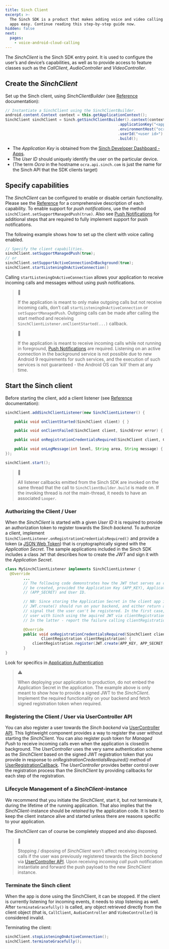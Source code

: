 ```yaml
---
title: Sinch Client
excerpt: >-
  The Sinch SDK is a product that makes adding voice and video calling to mobile
  apps easy. Continue reading this step-by-step guide now.
hidden: false
next:
  pages:
    - voice-android-cloud-calling
---
```


The _SinchClient_ is the Sinch SDK entry point. It is used to configure the user’s and device’s capabilities, as well as to provide access to feature classes such as the _CallClient_, _AudioController_ and _VideoController_.

## Create the _SinchClient_

Set up the Sinch client, using _SinchClientBuilder_ (see [Reference](https://sinch.github.io/docs/voice/voice-for-android-cloud/reference/com/sinch/android/rtc/SinchClientBuilder.html) documentation):

```java
// Instantiate a SinchClient using the SinchClientBuilder.
android.content.Context context = this.getApplicationContext();
SinchClient sinchClient = Sinch.getSinchClientBuilder().context(context)
                                                  .applicationKey("<application key>")
                                                  .environmentHost("ocra.api.sinch.com")
                                                  .userId("<user id>")
                                                  .build();
```

* The _Application Key_ is obtained from the [Sinch Developer Dashboard - Apps](https://portal.sinch.com/#/apps). 
* The _User ID_ should uniquely identify the user on the particular device.
* (The term _Ocra_ in the hostname `ocra.api.sinch.com` is just the name for the Sinch API that the SDK clients target)

## Specify capabilities

The _SinchClient_ can be configured to enable or disable certain functionality. Please see the [Reference](reference\index.html?com\sinch\android\rtc\SinchClient.html) for a comprehensive description of each capability. To enable support for _push notifications_, use the method `sinchClient.setSupportManagedPush(true)`. Also see [Push Notifications](doc:voice-android-cloud-push-notifications) for additional steps that are required to fully implement support for push notifications.

The following example shows how to set up the client with voice calling enabled.

```java
// Specify the client capabilities.
sinchClient.setSupportManagedPush(true);
// or
sinchClient.setSupportActiveConnectionInBackground(true);
sinchClient.startListeningOnActiveConnection()
```

Calling `startListeningOnActiveConnection` allows your application to receive incoming calls and messages without using push notifications.

> 📘
>
> If the application is meant to only make outgoing calls but not receive incoming calls, don’t call `startListeningOnActiveConnection` or `setSupportManagedPush`. Outgoing calls can be made after calling the start method and receiving `SinchClientListener.onClientStarted(...)` callback.

> 📘
>
> If the application is meant to receive incoming calls while not running in foreground, [Push Notifications](doc:voice-android-cloud-push-notifications) are required. Listening on an active connection in the background service is not possible due to new Android 9 requirements for such services, and the execution of such services is not guaranteed - the Android OS can 'kill' them at any time.

## Start the Sinch client

Before starting the client, add a client listener (see [Reference](reference\com\sinch\android\rtc\SinchClientListener.html) documentation):

```java
sinchClient.addSinchClientListener(new SinchClientListener() {

    public void onClientStarted(SinchClient client) { }

    public void onClientFailed(SinchClient client, SinchError error) { }

    public void onRegistrationCredentialsRequired(SinchClient client, ClientRegistration registrationCallback) { }

    public void onLogMessage(int level, String area, String message) { }
});

sinchClient.start();
```

> 📘
>
> All listener callbacks emitted from the Sinch SDK are invoked on the same thread that the call to `SinchClientBuilder.build` is made on. If the invoking thread is _not_ the main-thread, it needs to have an associated `Looper`.

### Authorizing the Client / User

When the _SinchClient_ is started with a given _User ID_ it is required to provide an authorization token to register towards the _Sinch backend_. To authorize a client, implement `SinchClientListener.onRegistrationCredentialsRequired()` and provide a token (a [JSON Web Token](https://jwt.io/)) that is cryptographically signed with the _Application Secret_. The sample applications included in the Sinch SDK includes a class `JWT` that describes how to create the _JWT_ and sign it with the _Application Secret_.

```java
class MySinchClientListener implements SinchClientListener {
  @Override
        ...
        // The following code demonstrates how the JWT that serves as credential should
        // be created, provided the Application Key (APP_KEY), Application Secret
        // (APP_SECRET) and User ID.

        // NB: Since storing the Application Secret in the client app is not safe,
        // JWT.create() should run on your backend, and either return a valid JWT or
        // signal that the user can't be registered. In the first case, register the
        // user with Sinch using the aquired JWT via clientRegistration.register(...).
        // In the latter - report the failure calling clientRegistration.registerFailed()

        @Override
        public void onRegistrationCredentialsRequired(SinchClient client,
                ClientRegistration clientRegistration) {
            clientRegistration.register(JWT.create(APP_KEY, APP_SECRET, client.getLocalUserId()));
        }
}
```

Look for specifics in [Application Authentication](doc:voice-android-cloud-application-authentication)

> ⚠
>
> When deploying your application to production, do not embed the Application Secret in the application. The example above is only meant to show how to provide a signed JWT to the _SinchClient_. Implement the required functionality on your backend and fetch signed registration token when required.

### Registering the Client / User via UserController API

You can also register a user towards the _Sinch backend_ via [UserController API](doc:voice-android-cloud-user-controller). This lightweight component provides a way to register the user without starting the _SinchClient_. You can also register push token for _Managed Push_ to receive incoming calls even when the application is closed/in background. The _UserController_ uses the very same authentication scheme as the _SinchClient_ based on the signed JWT registration token that you provide in response to _onRegistrationCredentialsRequired()_ method of [UserRegistrationCallback](reference\com\sinch\android\rtc\UserRegistrationCallback.html). The _UserController_ provides better control over the registration process than the _SinchClient_ by providing callbacks for each step of the registration.

### Lifecycle Management of a _SinchClient_-instance

We recommend that you initiate the _SinchClient_, start it, but not terminate it, during the lifetime of the running application. That also implies that the _SinchClient_-instance should be _retained_ by the application code. It is best to keep the client instance alive and started unless there are reasons specific to your application. 

The _SinchClient_ can of course be completely stopped and also disposed. 

> 📘
>
> Stopping / disposing of _SinchClient_ won't affect receiving incoming calls if the user was previously registered towards the _Sinch backend_ via [UserController API](doc:voice-android-cloud-user-controller). Upon receiving _incoming call_ push notification instantiate and forward the push payload to the new _SinchClient_ instance. 

### Terminate the Sinch client

When the app is done using the SinchClient, it can be stopped. If the client is currently listening for incoming events, it needs to stop listening as well. After `terminateGracefully()` is called, any object retrieved directly from the client object (that is, `CallClient`, `AudioController` and `VideoController`) is considered invalid.

Terminating the client:

```java
sinchClient.stopListeningOnActiveConnection();
sinchClient.terminateGracefully();
```
